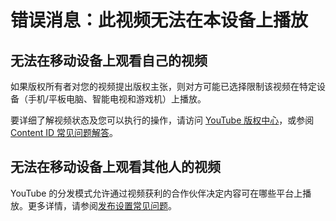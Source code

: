 # 错误消息：此视频无法在本设备上播放

## 无法在移动设备上观看自己的视频

如果版权所有者对您的视频提出版权主张，则对方可能已选择限制该视频在特定设备（手机/平板电脑、智能电视和游戏机）上播放。

要详细了解视频状态及您可以执行的操作，请访问 [YouTube 版权中心](http://www.youtube.com/t/copyright_center)，或参阅 [Content ID 常见问题解答](http://www.youtube.com/t/contentid_more)。

## 无法在移动设备上观看其他人的视频

YouTube 的分发模式允许通过视频获利的合作伙伴决定内容可在哪些平台上播放。更多详情，请参阅[发布设置常见问题](https://support.google.com/youtube/answer/2453875)。